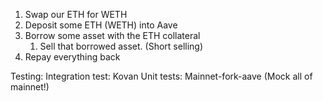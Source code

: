 1. Swap our ETH for WETH
2. Deposit some ETH (WETH) into Aave
3. Borrow some asset with the ETH collateral
    1. Sell that borrowed asset. (Short selling)
4. Repay everything back

Testing:
Integration test: Kovan
Unit tests: Mainnet-fork-aave (Mock all of mainnet!)